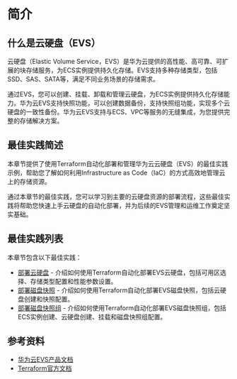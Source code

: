 # 简介

## 什么是云硬盘（EVS）

云硬盘（Elastic Volume Service，EVS）是华为云提供的高性能、高可靠、可扩展的块存储服务，为ECS实例提供持久化存储。EVS支持多种存储类型，包括SSD、SAS、SATA等，满足不同业务场景的存储需求。

通过EVS，您可以创建、挂载、卸载和管理云硬盘，为ECS实例提供持久化存储能力。华为云EVS支持快照功能，可以创建数据备份，支持快照组功能，实现多个云硬盘的一致性备份。华为云EVS支持与ECS、VPC等服务的无缝集成，为您提供完整的存储解决方案。

## 最佳实践简述

本章节提供了使用Terraform自动化部署和管理华为云云硬盘（EVS）的最佳实践示例，帮助您了解如何利用Infrastructure as Code（IaC）的方式高效地管理云上的存储资源。

通过本章节的最佳实践，您可以学习到主要的云硬盘资源的部署流程，这些最佳实践将帮助您快速上手云硬盘的自动化部署，并为后续的EVS管理和运维工作奠定坚实基础。

## 最佳实践列表

本章节包含以下最佳实践：

* [部署云硬盘](volume.md) - 介绍如何使用Terraform自动化部署EVS云硬盘，包括可用区选择、存储类型配置和性能参数设置。
* [部署磁盘快照](snapshot.md) - 介绍如何使用Terraform自动化部署EVS磁盘快照，包括云硬盘创建和快照配置。
* [部署磁盘快照组](snapshot_group.md) - 介绍如何使用Terraform自动化部署EVS磁盘快照组，包括ECS实例创建、云硬盘创建、挂载和磁盘快照组配置。

## 参考资料

- [华为云EVS产品文档](https://support.huaweicloud.com/evs/index.html)
- [Terraform官方文档](https://www.terraform.io/docs/index.html)
